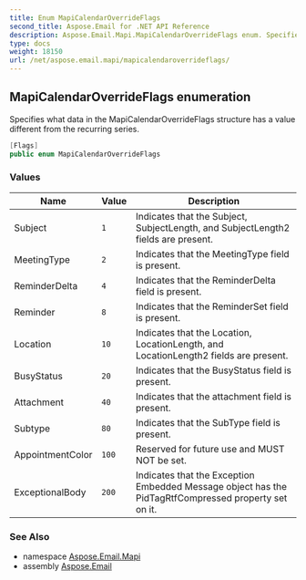 ```yaml
---
title: Enum MapiCalendarOverrideFlags
second_title: Aspose.Email for .NET API Reference
description: Aspose.Email.Mapi.MapiCalendarOverrideFlags enum. Specifies what data in the MapiCalendarOverrideFlags structure has a value different from the recurring series
type: docs
weight: 18150
url: /net/aspose.email.mapi/mapicalendaroverrideflags/
---
```

## MapiCalendarOverrideFlags enumeration

Specifies what data in the MapiCalendarOverrideFlags structure has a value different from the recurring series.

```csharp
[Flags]
public enum MapiCalendarOverrideFlags
```

### Values

| Name | Value | Description |
| --- | --- | --- |
| Subject | `1` | Indicates that the Subject, SubjectLength, and SubjectLength2 fields are present. |
| MeetingType | `2` | Indicates that the MeetingType field is present. |
| ReminderDelta | `4` | Indicates that the ReminderDelta field is present. |
| Reminder | `8` | Indicates that the ReminderSet field is present. |
| Location | `10` | Indicates that the Location, LocationLength, and LocationLength2 fields are present. |
| BusyStatus | `20` | Indicates that the BusyStatus field is present. |
| Attachment | `40` | Indicates that the attachment field is present. |
| Subtype | `80` | Indicates that the SubType field is present. |
| AppointmentColor | `100` | Reserved for future use and MUST NOT be set. |
| ExceptionalBody | `200` | Indicates that the Exception Embedded Message object has the PidTagRtfCompressed property set on it. |

### See Also

* namespace [Aspose.Email.Mapi](../../aspose.email.mapi/)
* assembly [Aspose.Email](../../)


